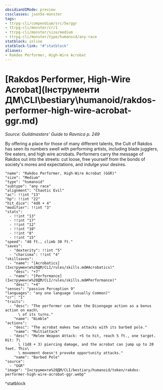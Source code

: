 ```yaml
---
obsidianUIMode: preview
cssclasses: json5e-monster
tags:
- ttrpg-cli/compendium/src/5e/ggr
- ttrpg-cli/monster/cr/1
- ttrpg-cli/monster/size/medium
- ttrpg-cli/monster/type/humanoid/any-race
statblock: inline
statblock-link: "#^statblock"
aliases:
- Rakdos Performer, High-Wire Acrobat
---
```

# [Rakdos Performer, High-Wire Acrobat](Інструменти ДМ\CLI\bestiary\humanoid/rakdos-performer-high-wire-acrobat-ggr.md)
*Source: Guildmasters' Guide to Ravnica p. 249*  

By offering a place for those of many different talents, the Cult of Rakdos has seen its numbers swell with performing artists, including blade jugglers, fire eaters, and high wire acrobats. Performers carry the message of Rakdos out into the streets: cut loose, free yourself from the bonds of society's mores and expectations, and indulge your desires.

```statblock
"name": "Rakdos Performer, High-Wire Acrobat (GGR)"
"size": "Medium"
"type": "humanoid"
"subtype": "any race"
"alignment": "Chaotic Evil"
"ac": !!int "13"
"hp": !!int "22"
"hit_dice": "4d8 + 4"
"modifier": !!int "3"
"stats":
  - !!int "13"
  - !!int "17"
  - !!int "12"
  - !!int "10"
  - !!int "8"
  - !!int "15"
"speed": "40 ft., climb 30 ft."
"saves":
  - "dexterity": !!int "5"
  - "charisma": !!int "4"
"skillsaves":
  - "name": "[Acrobatics](Інструменти%20ДМ/CLI/rules/skills.md#Acrobatics)"
    "desc": "+7"
  - "name": "[Performance](Інструменти%20ДМ/CLI/rules/skills.md#Performance)"
    "desc": "+4"
"senses": "passive Perception 9"
"languages": "any one language (usually Common)"
"cr": "1"
"traits":
  - "desc": "The performer can take the Disengage action as a bonus action on each\
      \ of its turns."
    "name": "Nimble"
"actions":
  - "desc": "The acrobat makes two attacks with its barbed pole."
    "name": "Multiattack"
  - "desc": "Melee Weapon Attack: +5 to hit, reach 5 ft., one target. Hit: 7\
      \ (1d8 + 3) piercing damage, and the acrobat can jump up to 20 feet. This\
      \ movement doesn't provoke opportunity attacks."
    "name": "Barbed Pole"
"source":
  - "GGR"
"image": "Інструменти%20ДМ/CLI/bestiary/humanoid/token/rakdos-performer-high-wire-acrobat-ggr.webp"
```
^statblock